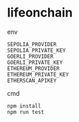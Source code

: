 # lifeonchain

env
```
SEPOLIA_PROVIDER
SEPOLIA_PRIVATE_KEY
GOERLI_PROVIDER
GOERLI_PRIVATE_KEY
ETHEREUM_PROVIDER
ETHEREUM_PRIVATE_KEY
ETHERSCAN_APIKEY
```

cmd
```shell
npm install
npm run test
```
